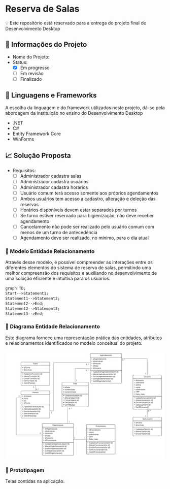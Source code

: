 # Reserva de Salas

:bulb: Este repositório está reservado para a entrega do projeto final de Desenvolvimento Desktop

## :beginner: Informações do Projeto

- Nome do Projeto:
- Status: 
    - [x] Em progresso
    - [ ] Em revisão
    - [ ] Finalizado

## :triangular_flag_on_post: Linguagens e Frameworks

A escolha da linguagem e do framework utilizados neste projeto, dá-se pela abordagem da instituição no ensino do Desenvolvimento Desktop

- .NET
- C#
- Entity Framework Core
- WinForms

## 📈  Solução Proposta

- Requisitos:
    - [ ] Administrador cadastra salas
    - [ ] Administrador cadastra usuários
    - [ ] Administrador cadastra horários
    - [ ] Usuário comum terá acesso somente aos próprios agendamentos
    - [ ] Ambos usuários tem acesso a cadastro, alteração e deleção das reservas
    - [ ] Horários disponíveis devem estar separados por turnos
    - [ ] Se turno estiver reservado para higienização, não deve receber agendamento
    - [ ] Cancelamento não pode ser realizado pelo usuário comum com menos de um turno de antecedência
    - [ ] Agendamento deve ser realizado, no mínimo, para o dia atual

### :small_blue_diamond: Modelo Entidade Relacionamento

Através desse modelo, é possível compreender as interações entre os diferentes elementos do sistema de reserva de salas, permitindo uma melhor compreensão dos requisitos e auxiliando no desenvolvimento de uma solução eficiente e intuitiva para os usuários.

``` mermaid
graph TD;
Start-->Statement1;
Statement1-->Statement2;
Statement2-->End;
Statement2-->Statement3;
Statement3-->End;
```

### :small_blue_diamond: Diagrama Entidade Relacionamento
Este diagrama fornece uma representação prática das entidades, atributos e relacionamentos identificados no modelo conceitual do projeto.

<img src= "img/DER.png"/>

### :small_blue_diamond: Prototipagem
Telas contidas na aplicação.
